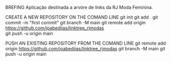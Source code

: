 BREFING
    Aplicação destinada a arvóre de links da RJ Moda Feminina.

 CREATE A NEW REPOSITORY ON THE COMAND LINE 
    git init
    git add .
    git commit -m "first commit"
    git branch -M main
    git remote add origin https://github.com/joabediias/linktree_rjmodas   
    git push -u origin main

 PUSH AN EXISTING REPOSITORY FROM THE COMAND LINE
    git remote add origin https://github.com/joabediias/linktree_rjmodas
    git branch -M main
    git push -u origin main